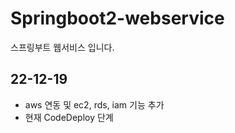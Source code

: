 # Springboot2-webservice
 
스프링부트 웹서비스 입니다.

## 22-12-19
- aws 연동 및 ec2, rds, iam 기능 추가
- 현재 CodeDeploy 단계